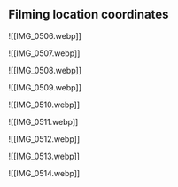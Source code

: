 ## Filming location coordinates

![[IMG_0506.webp]]

![[IMG_0507.webp]]

![[IMG_0508.webp]]

![[IMG_0509.webp]]

![[IMG_0510.webp]]

![[IMG_0511.webp]]

![[IMG_0512.webp]]

![[IMG_0513.webp]]

![[IMG_0514.webp]]